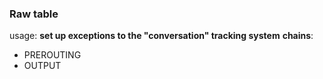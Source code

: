 ### Raw table 
usage: **set up exceptions to the "conversation" tracking system**
**chains**:
- PREROUTING 
- OUTPUT
